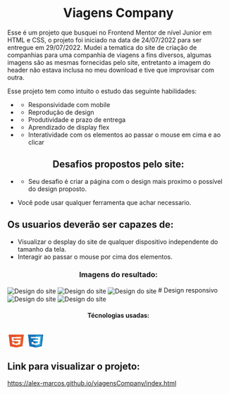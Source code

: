 <h1 align="center">Viagens Company</h1>

Esse é um projeto que busquei no Frontend Mentor de nível Junior em HTML e CSS, o projeto foi iniciado na data de 24/07/2022 para ser entregue em 29/07/2022. 
Mudei a tematica do site de criação de companhias para uma companhia de viagens a fins diversos, algumas imagens são as mesmas fornecidas pelo site, entretanto a imagem 
do header não estava inclusa no meu download e tive que improvisar com outra.


Esse projeto tem como intuito o estudo das seguinte habilidades:

* - Responsividade com mobile
* - Reprodução de design
* - Produtividade e prazo de entrega
* - Aprendizado de display flex
* - Interatividade com os elementos ao passar o mouse em cima e ao clicar

<h2 align="center">Desafios propostos pelo site:</h2>

* - Seu desafio é criar a página com o design mais proximo o possível do design proposto.

* Você pode usar qualquer ferramenta que achar necessario.

## Os usuarios deverão ser capazes de:

- Visualizar o desplay do site de qualquer dispositivo independente do tamanho da tela.
- Interagir ao passar o mouse por cima dos elementos.

<h3 align="center">Imagens do resultado:</h3>

<img align="center" alt="Design do site" height="350" width="500" src="./assets/design/header.png">
<img align="center" alt="Design do site" height="350" width="500" src="./assets/design/main.png">
<img align="center" alt="Design do site" height="350" width="500" src="./assets/design/footer.png">
# Design responsivo
<img align="center" alt="Design do site" height="350" width="300" src="./assets/design/responsivo.png">
<img align="center" alt="Design do site" height="350" width="300" src="./assets/design/responsivo 2.png">


<h4 align="center">Técnologias usadas:</h4>

<div style="display: inline_block margin-left:auto margin-rigth:auto"><br> 
  <img align="center" alt="HTML icon" height="30" width="40" src="https://raw.githubusercontent.com/devicons/devicon/master/icons/html5/html5-original.svg">
  <img align="center" alt="CSS icon" height="30" width="40" src="https://raw.githubusercontent.com/devicons/devicon/master/icons/css3/css3-original.svg">
</div>

## Link para visualizar o projeto: 
https://alex-marcos.github.io/viagensCompany/index.html


